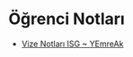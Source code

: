 # Öğrenci Notları

<!--Index-->

- [Vize Notları ISG ~ YEmreAk](./Vize%20Notlar%C4%B1%20ISG%20~%20YEmreAk.pdf)

<!--Index-->

